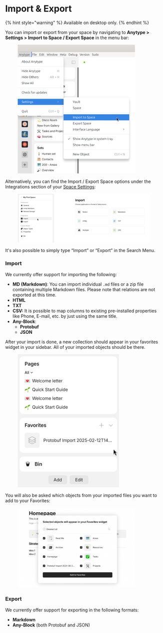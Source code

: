 # Import & Export

{% hint style="warning" %}
Available on desktop only.
{% endhint %}

You can import or export from your space by navigating to **Anytype > Settings > Import to Space / Export Space** in the menu bar:

<figure><img src="../../../.gitbook/assets/image (83) (1).png" alt="" width="375"><figcaption></figcaption></figure>

Alternatively, you can find the Import / Export Space options under the Integrations section of your [Space Settings](https://app.gitbook.com/o/Ssa9i5QAuI6HhV4jXCLv/s/JbcKxgThRdSa4vZyLbvH/~/changes/583/advanced/settings/space-settings#integrations):

<figure><img src="../../../.gitbook/assets/image (106).png" alt=""><figcaption></figcaption></figure>

It's also possible to simply type “Import” or “Export” in the Search Menu.

### Import

We currently offer support for importing the following:

* **MD (Markdown)**: You can import individual `.md` files or a zip file containing multiple Markdown files. Please note that relations are not exported at this time.
* **HTML**
* **TXT**
* **CSV:** It is possible to map columns to existing pre-installed properties like Phone, E-mail, etc. by just using the same title.&#x20;
* **Any-Block**:
  * **Protobuf**
  * **JSON**

After your import is done, a new collection should appear in your favorites widget in your sidebar. All of your imported objects should be there.

<figure><img src="../../../.gitbook/assets/image (2) (1).png" alt="" width="324"><figcaption></figcaption></figure>

You will also be asked which objects from your imported files you want to add to your Favorites:

<figure><img src="../../../.gitbook/assets/image (93).png" alt="" width="375"><figcaption></figcaption></figure>

### Export

We currently offer support for exporting in the following formats:

* **Markdown**
* **Any-Block** (both Protobuf and JSON)
